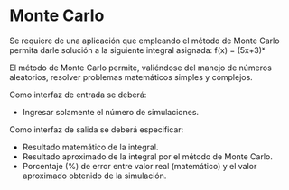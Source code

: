 # Monte Carlo
Se requiere de una aplicación que empleando el método de Monte Carlo permita darle solución a la siguiente integral asignada: f(x) = (5x+3)ˣ

El método de Monte Carlo permite, valiéndose del manejo de números aleatorios, resolver problemas matemáticos simples y complejos.

Como interfaz de entrada se deberá:
- Ingresar solamente el número de simulaciones.
    
Como interfaz de salida se deberá especificar:
- Resultado matemático de la integral.
- Resultado aproximado de la integral por el método de Monte Carlo.
- Porcentaje (%) de error entre valor real (matemático) y el valor aproximado obtenido de la simulación.

